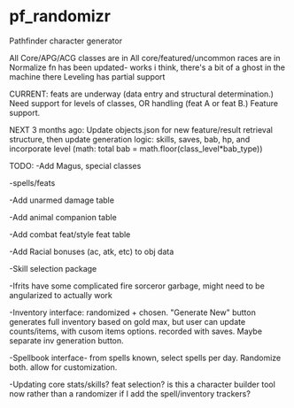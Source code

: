 # pf_randomizr
Pathfinder character generator

All Core/APG/ACG classes are in
All core/featured/uncommon races are in
Normalize fn has been updated- works i think, there's a bit of a ghost in the machine there
Leveling has partial support

CURRENT: feats are underway (data entry and structural determination.) Need support for levels of classes, OR handling (feat A or feat B.) Feature support.

NEXT 3 months ago: Update objects.json for new feature/result retrieval structure, then update generation logic: skills, saves, bab, hp, and incorporate level (math: total bab = math.floor(class_level*bab_type))

TODO:
  -Add Magus, special classes
  
  -spells/feats
  
  -Add unarmed damage table
  
  -Add animal companion table
  
  -Add combat feat/style feat table
  
  -Add Racial bonuses (ac, atk, etc) to obj data
  
  -Skill selection package
  
  -Ifrits have some complicated fire sorceror garbage, might need to be angularized to actually work
  
  -Inventory interface: randomized + chosen. "Generate New" button generates full inventory based on gold max, but user can update counts/items, with cusom items options. recorded with saves. Maybe separate inv generation button.
  
  -Spellbook interface- from spells known, select spells per day. Randomize both. allow for customization.
  
  -Updating core stats/skills? feat selection? is this a character builder tool now rather than a randomizer if I add the spell/inventory trackers?
